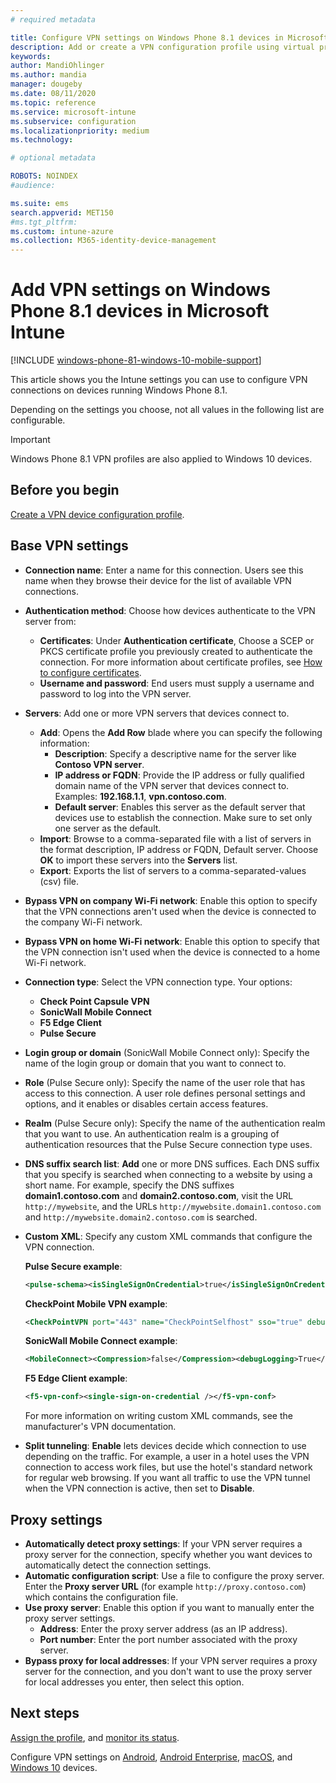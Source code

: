 ```yaml
---
# required metadata

title: Configure VPN settings on Windows Phone 8.1 devices in Microsoft Intune - Azure | Microsoft Docs
description: Add or create a VPN configuration profile using virtual private network (VPN) configuration settings, including the connection details, and the proxy settings to include IP or FQDN address, and TCP port in Microsoft Intune on devices running Windows Phone 8.1.
keywords:
author: MandiOhlinger
ms.author: mandia
manager: dougeby
ms.date: 08/11/2020
ms.topic: reference
ms.service: microsoft-intune
ms.subservice: configuration
ms.localizationpriority: medium
ms.technology:

# optional metadata

ROBOTS: NOINDEX
#audience:

ms.suite: ems
search.appverid: MET150
#ms.tgt_pltfrm:
ms.custom: intune-azure
ms.collection: M365-identity-device-management
---
```


# Add VPN settings on Windows Phone 8.1 devices in Microsoft Intune

[!INCLUDE [windows-phone-81-windows-10-mobile-support](../includes/windows-phone-81-windows-10-mobile-support.md)]

This article shows you the Intune settings you can use to configure VPN connections on devices running Windows Phone 8.1. 

Depending on the settings you choose, not all values in the following list are configurable.

>[!IMPORTANT]
>Windows Phone 8.1 VPN profiles are also applied to Windows 10 devices.

## Before you begin

[Create a VPN device configuration profile](vpn-settings-configure.md).

## Base VPN settings

- **Connection name**: Enter a name for this connection. Users see this name when they browse their device for the list of available VPN connections.
- **Authentication method**: Choose how devices authenticate to the VPN server from:
  - **Certificates**: Under **Authentication certificate**, Choose a SCEP or PKCS certificate profile you previously created to authenticate the connection. For more information about certificate profiles, see [How to configure certificates](../protect/certificates-configure.md).
  - **Username and password**: End users must supply a username and password to log into the VPN server.
- **Servers**: Add one or more VPN servers that devices connect to.
  - **Add**: Opens the **Add Row** blade where you can specify the following information:
    - **Description**: Specify a descriptive name for the server like **Contoso VPN server**.
    - **IP address or FQDN**: Provide the IP address or fully qualified domain name of the VPN server that devices connect to. Examples: **192.168.1.1**, **vpn.contoso.com**.
    - **Default server**: Enables this server as the default server that devices use to establish the connection. Make sure to set only one server as the default.
  - **Import**: Browse to a comma-separated file with a list of servers in the format description, IP address or FQDN, Default server. Choose **OK** to import these servers into the **Servers** list.
  - **Export**: Exports the list of servers to a comma-separated-values (csv) file.

- **Bypass VPN on company Wi-Fi network**: Enable this option to specify that the VPN connections aren't used when the device is connected to the company Wi-Fi network.
- **Bypass VPN on home Wi-Fi network**: Enable this option to specify that the VPN connection isn't used when the device is connected to a home Wi-Fi network.

- **Connection type**: Select the VPN connection type. Your options:
  - **Check Point Capsule VPN**
  - **SonicWall Mobile Connect**
  - **F5 Edge Client**
  - **Pulse Secure**

- **Login group or domain** (SonicWall Mobile Connect only): Specify the name of the login group or domain that you want to connect to.
- **Role** (Pulse Secure only): Specify the name of the user role that has access to this connection. A user role defines personal settings and options, and it enables or disables certain access features.
- **Realm** (Pulse Secure only): Specify the name of the authentication realm that you want to use. An authentication realm is a grouping of authentication resources that the Pulse Secure connection type uses.

- **DNS suffix search list**: **Add** one or more DNS suffices. Each DNS suffix that you specify is searched when connecting to a website by using a short name. For example, specify the DNS suffixes **domain1.contoso.com** and **domain2.contoso.com**, visit the URL `http://mywebsite`, and the URLs `http://mywebsite.domain1.contoso.com` and `http://mywebsite.domain2.contoso.com` is searched.

- **Custom XML**: Specify any custom XML commands that configure the VPN connection.

  **Pulse Secure example**:

  ```xml
  <pulse-schema><isSingleSignOnCredential>true</isSingleSignOnCredential></pulse-schema>
  ```

  **CheckPoint Mobile VPN example**:

  ```xml
  <CheckPointVPN port="443" name="CheckPointSelfhost" sso="true" debug="3" />
  ```

  **SonicWall Mobile Connect example**:

  ```xml
  <MobileConnect><Compression>false</Compression><debugLogging>True</debugLogging><packetCapture>False</packetCapture></MobileConnect>
  ```

  **F5 Edge Client example**:

  ```xml
  <f5-vpn-conf><single-sign-on-credential /></f5-vpn-conf>
  ```

  For more information on writing custom XML commands, see the manufacturer's VPN documentation.

- **Split tunneling**: **Enable** lets devices decide which connection to use depending on the traffic. For example, a user in a hotel uses the VPN connection to access work files, but use the hotel's standard network for regular web browsing. If you want all traffic to use the VPN tunnel when the VPN connection is active, then set to **Disable**.

## Proxy settings

- **Automatically detect proxy settings**: If your VPN server requires a proxy server for the connection, specify whether you want devices to automatically detect the connection settings.
- **Automatic configuration script**: Use a file to configure the proxy server. Enter the **Proxy server URL** (for example `http://proxy.contoso.com`) which contains the configuration file.
- **Use proxy server**: Enable this option if you want to manually enter the proxy server settings.
  - **Address**: Enter the proxy server address (as an IP address).
  - **Port number**: Enter the port number associated with the proxy server.
- **Bypass proxy for local addresses**: If your VPN server requires a proxy server for the connection, and you don't want to use the proxy server for local addresses you enter, then select this option.

## Next steps

[Assign the profile](device-profile-assign.md), and [monitor its status](device-profile-monitor.md).

Configure VPN settings on [Android](vpn-settings-android.md), [Android Enterprise](vpn-settings-android-enterprise.md), [macOS](vpn-settings-macos.md), and [Windows 10](vpn-settings-windows-10.md) devices.
